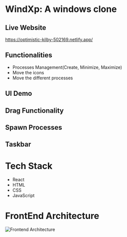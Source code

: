 # WindXp: A windows clone

## Live Website
https://optimistic-kilby-502169.netlify.app/

## Functionalities
+ Processes Management(Create, Minimize, Maximize)
+ Move the icons 
+ Move the different processes

## UI Demo

## Drag Functionality


## Spawn Processes

## Taskbar

# Tech Stack
+ React
+ HTML
+ CSS
+ JavaScript

# FrontEnd Architecture
![Frontend Architecture](https://user-images.githubusercontent.com/80830461/152535570-7b14291f-b25c-48fa-aaf3-7d6a2e250f4a.jpeg)




